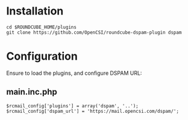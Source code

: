 # Installation

    cd $ROUNDCUBE_HOME/plugins
    git clone https://github.com/OpenCSI/roundcube-dspam-plugin dspam

# Configuration

Ensure to load the plugins, and configure DSPAM URL:

## main.inc.php

    $rcmail_config['plugins'] = array('dspam', '..');
    $rcmail_config['dspam_url'] = 'https://mail.opencsi.com/dspam/';
    
